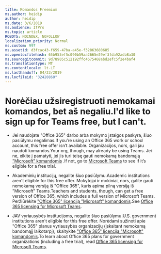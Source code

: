 ```yaml
---
title: Komandos Freemium
ms.author: heidip
author: heidip
ms.date: 3/6/2019
ms.audience: ITPro
ms.topic: article
ROBOTS: NOINDEX, NOFOLLOW
localization_priority: Normal
ms.custom: 997
ms.assetid: d3fcac43-f659-47ba-a45e-f32863680685
ms.openlocfilehash: 65b953ef5c090b59aa2665e29ef3fda92adb8a30
ms.sourcegitcommit: 9d78905c512192ffc4675468abd2efc5f2e4baf4
ms.translationtype: MT
ms.contentlocale: lt-LT
ms.lasthandoff: 04/23/2019
ms.locfileid: "32420860"
---
```

# <a name="id-like-to-sign-up-for-teams-free-but-i-cant"></a><span data-ttu-id="d7669-102">Norėčiau užsiregistruoti nemokamai komandos, bet aš negaliu.</span><span class="sxs-lookup"><span data-stu-id="d7669-102">I'd like to sign up for Teams free, but I can't.</span></span>

- <span data-ttu-id="d7669-103">Jei naudojate "Office 365" darbo arba mokymo įstaigos paskyra, šiuo pasiūlymu negalimas.</span><span class="sxs-lookup"><span data-stu-id="d7669-103">If you’re using an Office 365 work or school account, this free offer isn’t available.</span></span> <span data-ttu-id="d7669-104">Organizacijos, nors, gali jau naudoti komandos.</span><span class="sxs-lookup"><span data-stu-id="d7669-104">Your org, though, may already be using Teams.</span></span> <span data-ttu-id="d7669-105">Jei ne, eikite į pamatyti, jei jis turi teisę gauti nemokamą bandomąją ["Microsoft" komandomis](https://products.office.com/en-us/microsoft-teams/group-chat-software) .</span><span class="sxs-lookup"><span data-stu-id="d7669-105">If not, go to [Microsoft Teams](https://products.office.com/en-us/microsoft-teams/group-chat-software) to see if it’s eligible for a free trial.</span></span>

- <span data-ttu-id="d7669-106">Akademinių institucijų, negalite šiuo pasiūlymu.</span><span class="sxs-lookup"><span data-stu-id="d7669-106">Academic institutions aren't eligible for this free offer.</span></span> <span data-ttu-id="d7669-107">Mokytojai ir mokiniai, nors, galite gauti nemokamą versiją iš "Office 365", kuris apima pilną versiją iš "Microsoft" Teams.</span><span class="sxs-lookup"><span data-stu-id="d7669-107">Teachers and students, though, can get a free version of Office 365, which includes a full version of Microsoft Teams.</span></span> <span data-ttu-id="d7669-108">Peržiūrėkite ["Office 365" licenciją "Microsoft" komandomis](https://docs.microsoft.com/microsoftteams/office-365-licensing).</span><span class="sxs-lookup"><span data-stu-id="d7669-108">See [Office 365 licensing for Microsoft Teams](https://docs.microsoft.com/microsoftteams/office-365-licensing).</span></span>

- <span data-ttu-id="d7669-109">JAV vyriausybės institucijoms, negalite šiuo pasiūlymu.</span><span class="sxs-lookup"><span data-stu-id="d7669-109">U.S. government institutions aren't eligible for this free offer.</span></span> <span data-ttu-id="d7669-110">Norėdami sužinoti apie "Office 365" planus vyriausybės organizacijų (įskaitant nemokamą bandomąjį laikotarpį), skaitykite ["Office 365" licenciją "Microsoft" komandomis](https://docs.microsoft.com/microsoftteams/office-365-licensing).</span><span class="sxs-lookup"><span data-stu-id="d7669-110">To learn about Office 365 plans for government organizations (including a free trial), read [Office 365 licensing for Microsoft Teams](https://docs.microsoft.com/microsoftteams/office-365-licensing).</span></span>


